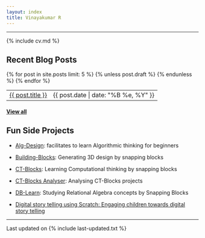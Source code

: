 ```yaml
---
layout: index
title: Vinayakumar R
---
```


---

{% include cv.md %}

## <i class="fa fa-chevron-right"></i> Recent Blog Posts

<table class="table table-hover">
  {% for post in site.posts limit: 5 %}
    {% unless post.draft %}
    <tr>
      <td><a href="{{ post.url }}">{{ post.title }}</a></td>
      <td class="col-md-3" style="text-align: right;">{{ post.date | date: "%B %e, %Y" }}</td>
    </tr>
    {% endunless %}
  {% endfor %}
</table>
<h4><a href="/blog">View all</a></h4>

## <i class="fa fa-chevron-right"></i> Fun Side Projects
+ <a href="http://nlp.amrita.edu/Alg-Design/" target="_blank"> Alg-Design</a>: facilitates to learn Algorithmic thinking for beginners

+ <a href="http://nlp.amrita.edu/Building-Blocks/" target="_blank"> Building-Blocks</a>: Generating 3D design by snapping blocks

+ <a href="http://nlp.amrita.edu/CT-Blocks/" target="_blank"> CT-Blocks</a>: Learning Computational thinking by snapping blocks

+ <a href="http://nlp.amrita.edu/CT-Blocks/" target="_blank"> CT-Blocks Analyser</a>: Analysing CT-Blocks projects

+ <a href="http://nlp.amrita.edu/DB-Learn/" target="_blank"> DB-Learn</a>: Studying Relational Algebra concepts by Snapping Blocks

+ <a href="http://nlp.amrita.edu/Digital-storytelling/" target="_blank"> Digital story telling using Scratch: Engaging children towards digital story telling</a>

---

Last updated on {% include last-updated.txt %}
